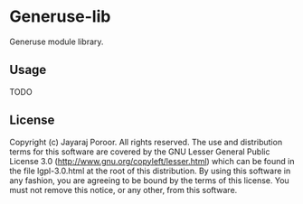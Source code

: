 # Generuse-lib

Generuse module library.

## Usage

TODO

## License

Copyright (c) Jayaraj Poroor. All rights reserved.
The use and distribution terms for this software are covered by the
GNU Lesser General Public License 3.0 
(http://www.gnu.org/copyleft/lesser.html)
which can be found in the file lgpl-3.0.html at the root of this distribution.
By using this software in any fashion, you are agreeing to be bound by the terms of this license.
You must not remove this notice, or any other, from this software.

